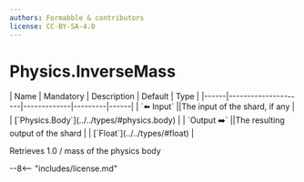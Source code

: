 ```yaml
---
authors: Formabble & contributors
license: CC-BY-SA-4.0
---
```



# Physics.InverseMass

<div class="sh-parameters" markdown="1">
| Name | Mandatory | Description | Default | Type |
|------|---------------------|-------------|---------|------|
| `⬅️ Input` ||The input of the shard, if any | | [`Physics.Body`](../../types/#physics.body) |
| `Output ➡️` ||The resulting output of the shard | | [`Float`](../../types/#float) |

</div>

Retrieves 1.0 / mass of the physics body

--8<-- "includes/license.md"

